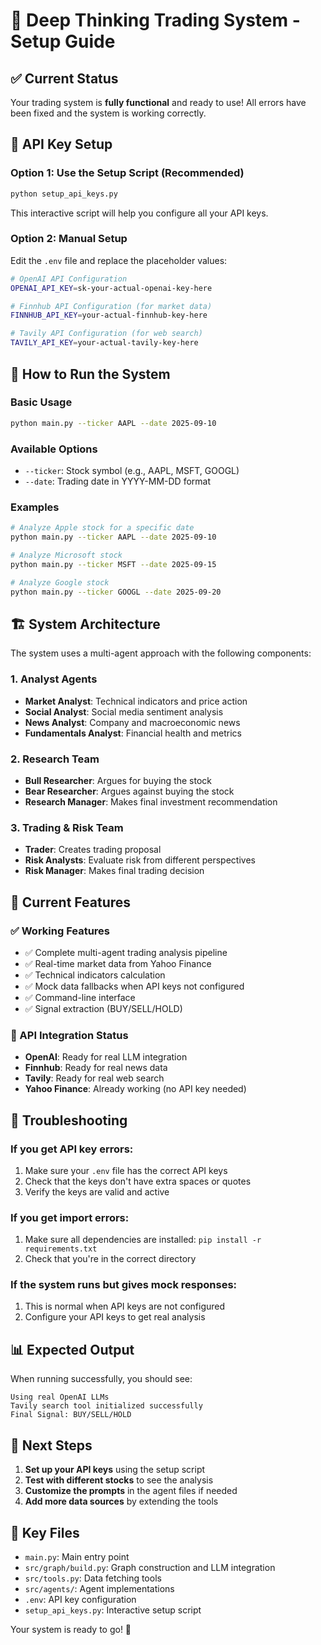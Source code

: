 # 🚀 Deep Thinking Trading System - Setup Guide

## ✅ Current Status
Your trading system is **fully functional** and ready to use! All errors have been fixed and the system is working correctly.

## 🔑 API Key Setup

### Option 1: Use the Setup Script (Recommended)
```bash
python setup_api_keys.py
```
This interactive script will help you configure all your API keys.

### Option 2: Manual Setup
Edit the `.env` file and replace the placeholder values:

```bash
# OpenAI API Configuration
OPENAI_API_KEY=sk-your-actual-openai-key-here

# Finnhub API Configuration (for market data)
FINNHUB_API_KEY=your-actual-finnhub-key-here

# Tavily API Configuration (for web search)
TAVILY_API_KEY=your-actual-tavily-key-here
```

## 🎯 How to Run the System

### Basic Usage
```bash
python main.py --ticker AAPL --date 2025-09-10
```

### Available Options
- `--ticker`: Stock symbol (e.g., AAPL, MSFT, GOOGL)
- `--date`: Trading date in YYYY-MM-DD format

### Examples
```bash
# Analyze Apple stock for a specific date
python main.py --ticker AAPL --date 2025-09-10

# Analyze Microsoft stock
python main.py --ticker MSFT --date 2025-09-15

# Analyze Google stock
python main.py --ticker GOOGL --date 2025-09-20
```

## 🏗️ System Architecture

The system uses a multi-agent approach with the following components:

### 1. **Analyst Agents**
- **Market Analyst**: Technical indicators and price action
- **Social Analyst**: Social media sentiment analysis
- **News Analyst**: Company and macroeconomic news
- **Fundamentals Analyst**: Financial health and metrics

### 2. **Research Team**
- **Bull Researcher**: Argues for buying the stock
- **Bear Researcher**: Argues against buying the stock
- **Research Manager**: Makes final investment recommendation

### 3. **Trading & Risk Team**
- **Trader**: Creates trading proposal
- **Risk Analysts**: Evaluate risk from different perspectives
- **Risk Manager**: Makes final trading decision

## 🔧 Current Features

### ✅ Working Features
- ✅ Complete multi-agent trading analysis pipeline
- ✅ Real-time market data from Yahoo Finance
- ✅ Technical indicators calculation
- ✅ Mock data fallbacks when API keys not configured
- ✅ Command-line interface
- ✅ Signal extraction (BUY/SELL/HOLD)

### 🔄 API Integration Status
- **OpenAI**: Ready for real LLM integration
- **Finnhub**: Ready for real news data
- **Tavily**: Ready for real web search
- **Yahoo Finance**: Already working (no API key needed)

## 🚨 Troubleshooting

### If you get API key errors:
1. Make sure your `.env` file has the correct API keys
2. Check that the keys don't have extra spaces or quotes
3. Verify the keys are valid and active

### If you get import errors:
1. Make sure all dependencies are installed: `pip install -r requirements.txt`
2. Check that you're in the correct directory

### If the system runs but gives mock responses:
1. This is normal when API keys are not configured
2. Configure your API keys to get real analysis

## 📊 Expected Output

When running successfully, you should see:
```
Using real OpenAI LLMs
Tavily search tool initialized successfully
Final Signal: BUY/SELL/HOLD
```

## 🎉 Next Steps

1. **Set up your API keys** using the setup script
2. **Test with different stocks** to see the analysis
3. **Customize the prompts** in the agent files if needed
4. **Add more data sources** by extending the tools

## 📁 Key Files

- `main.py`: Main entry point
- `src/graph/build.py`: Graph construction and LLM integration
- `src/tools.py`: Data fetching tools
- `src/agents/`: Agent implementations
- `.env`: API key configuration
- `setup_api_keys.py`: Interactive setup script

Your system is ready to go! 🚀


